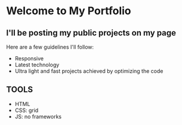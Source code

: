 # Welcome to My Portfolio #
## I'll be posting my public projects on my page ##
Here are a few guidelines I'll follow:
* Responsive
* Latest technology
* Ultra light and fast projects achieved by optimizing the code

## TOOLS ##
* HTML
* CSS: grid
* JS: no frameworks
